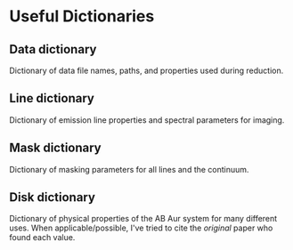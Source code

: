 # Useful Dictionaries

## Data dictionary

Dictionary of data file names, paths, and properties used during reduction.

## Line dictionary

Dictionary of emission line properties and spectral parameters for imaging.

## Mask dictionary

Dictionary of masking parameters for all lines and the continuum.

## Disk dictionary

Dictionary of physical properties of the AB Aur system for many different uses.
When applicable/possible, I've tried to cite the *original* paper who found each value.
